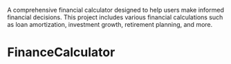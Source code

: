 A comprehensive financial calculator designed to help users make informed financial decisions. This project includes various financial calculations such as loan amortization, investment growth, retirement planning, and more.

# FinanceCalculator
